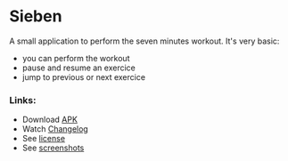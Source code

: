 # Sieben
A small application to perform the seven minutes workout. It's very basic:

- you can perform the workout
- pause and resume an exercice
- jump to previous or next exercice

### Links:
- Download [APK](https://github.com/scoute-dich/Sieben/releases)
- Watch [Changelog](https://github.com/scoute-dich/Sieben/blob/master/CHANGELOG.md)
- See [license](https://github.com/scoute-dich/Sieben/blob/master/LICENSE.md)
- See [screenshots](https://github.com/scoute-dich/Sieben/blob/master/SCREENSHOTS.md)
